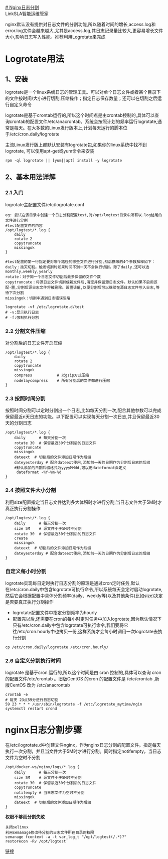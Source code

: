 [# Nginx日志分割](https://www.toutiao.com/article/7202541476063150648/)  
LinkSLA智能运维管家  

nginx默认没有提供对日志文件的分割功能,所以随着时间的增长,access.log和error.log文件会越来越大,尤其是access.log,其日志记录量比较大,更容易增长文件大小,影响日志写入性能。推荐利用Logrotate来完成

# Logrotate用法
## 1、安装
logrotate是一个linux系统日志的管理工具。可以对单个日志文件或者某个目录下的文件按时间/大小进行切割,压缩操作；指定日志保存数量；还可以在切割之后运行自定义命令  

logrotate是基于crontab运行的,所以这个时间点是由crontab控制的,具体可以查询crontab的配置文件/etc/anacrontab。系统会按照计划的频率运行logrotate,通常是每天。在大多数的Linux发行版本上,计划每天运行的脚本位于/etc/cron.daily/logrotate  

主流Linux发行版上都默认安装有logrotate包,如果你的linux系统中找不到logrotate, 可以使用apt-get或yum命令来安装  
```
rpm -ql logrotate || [yum||apt] install -y logrotate
```
## 2、基本用法详解
### 2.1 入门
logrotate主配置文件/etc/logrotate.conf  
```
eg: 尝试在该目录中创建一个日志分割配置test,对/opt/logtest目录中所有以.log结尾的文件进行分割
#test配置文件的内容
/opt/logtest/*.log {
    daily
    rotate 2
    copytruncate
    missingok
}

#test配置的第一行指定要对哪个路径的哪些文件进行分割,然后携带的4个参数解释如下：
daily：按天切割。触发切割时如果时间不到一天不会执行切割。除了daily,还可以选monthly,weekly,yearly
rotate：对于同一个日志文件切割后最多保留的文件个数
copytruncate：将源日志文件切割成新文件后,清空并保留源日志文件。默认如果不启用该配-置,分割后源日志文件将被删除。设置该值,以便分割后可以继续在源日志文件写入日志,等待下次分割
missingok：切割中遇到日志错误忽略

logrotate -vf /etc/logrotate.d/test
# -v:显示执行日志
# -f:强制执行分割

```
### 2.2 分割文件压缩
对分割后的日志文件开启压缩
```
/opt/logtest/*.log {
    daily
    rotate 2
    copytruncate
    missingok
    compress           # 以gzip方式压缩
    nodelaycompress    # 所有分割后的文件都进行压缩
}
```
### 2.3 按照时间分割
按照时间分割可以定时分割出一个日志,比如每天分割一次,配合其他参数可以完成保留最近n天日志的功能。以下配置可以实现每天分割一次日志,并且保留最近30天的分割日志  
```
/opt/logtest/*.log {
    daily      # 每天分割一次
    rotate 30  # 保留最近30个分割后的日志文件
    copytruncate
    missingok
    dateext  # 切割后的文件添加日期作为后缀
    dateyesterday # 配合dateext使用,添加前一天的日期作为分割后日志的后缀
    #默认添加的日期后缀格式为yyyyMMdd,可以用dateformat自定义
     dateformat -%Y-%m-%d
}

```
### 2.4 按照文件大小分割
利用size配置指定当日志文件达到多大体积时才进行分割;当日志文件大于5M时才真正执行分割操作  
```
/opt/logtest/*.log {
    daily      # 每天分割一次
    size 5M    # 源文件小于5M时不分割
    rotate 30  # 保留最近30个分割后的日志文件
    create
    missingok
    dateext  # 切割后的文件添加日期作为后缀
    dateyesterday # 配合dateext使用,添加前一天的日期作为分割后日志的后缀
}

``` 
### 自定义每小时分割
logrotate实现每日定时执行日志分割的原理是通过cron定时任务,默认在/etc/cron.daily中包含logrotate可执行命令,所以系统每天会定时启动logrotate,然后它会根据配置中具体分割频率(daily、weekly等)以及其他条件(比如size)决定是否要真正执行分割操作  
- logrotate配置文件中指定分割频率为hourly
- 配置完以后,还需要在cron的每小时定时任务中加入logrotate,因为默认情况下只有/etc/cron.daily中包含logrotate可执行命令,我们要将它往/etc/cron.hourly中也拷贝一份,这样系统才会每小时调用一次logrotate去执行分割  
```
cp /etc/cron.daily/logrotate /etc/cron.hourly/
```
### 2.6 自定义分割执行时间
logrotate 是基于cron 运行的,所以这个时间是由 cron 控制的,具体可以查询 cron 的配置文件/etc/crontab 。旧版CentOS 的cron 的配置文件是 /etc/crontab ,新版CentOS 改为 /etc/anacrontab  
```
crontab -e
# 每天 23点59分进行日志切割
59 23 * * * /usr/sbin/logrotate -f /etc/logrotate_mytime/ngin
systemctl restart crond 
```
# nginx日志分割步骤
在/etc/logrotate.d中创建文件nginx，作为nginx日志分割的配置文件。指定每天执行一次分割，并且当文件大于5M时才进行分割。同时指定notifempty，当日志文件为空时不分割  
```
/opt/docker-ws/nginx/logs/*.log {
    daily      # 每天分割一次
    size 5M    # 源文件小于5M时不分割
    rotate 30  # 保留最近30个分割后的日志文件
    copytruncate
    notifempty # 当日志文件为空时不分割
    missingok
    dateext  # 切割后的文件添加日期作为后缀
}
```
**权限不够而分割失败**
```
关闭selinux
利用semanage修改待分割的日志文件所在目录的权限
semanage fcontext -a -t var_log_t "/opt/logtest(/.*)?"
restorecon -Rv /opt/logtest
```





[链接](https://baobao555.tech/archives/57)  
